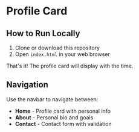 # Profile Card

## How to Run Locally

1. Clone or download this repository
2. Open `index.html` in your web browser

That's it! The profile card will display with the time.

## Navigation

Use the navbar to navigate between:
- **Home** - Profile card with personal info
- **About** - Personal bio and goals
- **Contact** - Contact form with validation
